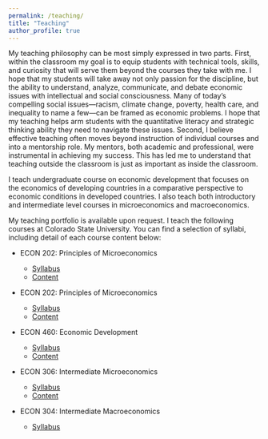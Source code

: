 ```yaml
---
permalink: /teaching/
title: "Teaching"
author_profile: true
---
```

My teaching philosophy can be most simply expressed in two parts. First, within the classroom my goal is to equip students with technical tools, skills, and curiosity that will serve them beyond the courses they take with me. I hope that my students will take away not only passion for the discipline, but the ability to understand, analyze, communicate, and debate economic issues with intellectual and social consciousness. Many of today’s compelling social issues—racism, climate change, poverty, health care, and inequality to name a few—can be framed as economic problems. I hope that my teaching helps arm students with the quantitative literacy and strategic thinking ability they need to navigate these issues. Second, I believe effective teaching often moves beyond instruction of individual courses and into a mentorship role. My mentors, both academic and professional, were instrumental in achieving my success. This has led me to understand that teaching outside the classroom is just as important as inside the classroom.

I teach undergraduate course on economic development that
focuses on the economics of developing countries in a comparative perspective
to economic conditions in developed countries. I also teach both introductory 
and intermediate level courses in microeconomics and
macroeconomics.

My teaching portfolio is available upon request.
I teach the following courses at Colorado State University.
You can find a selection of syllabi, including detail of each course content below:

- ECON 202: Principles of Microeconomics
    - [Syllabus](/files/pdf/teaching/ECON202_002_Syllabus__FA22_.pdf)
    - [Content](/files/pdf/teaching/ECON202_002_Schedule__FA22_.pdf)

- ECON 202: Principles of Microeconomics 
    - [Syllabus](/files/pdf/teaching/ECON202_801_Syllabus__SP22_.pdf)
    - [Content](/files/pdf/teaching/ECON202_801_Schedule__SP22_.pdf)

- ECON 460: Economic Development
    - [Syllabus](/files/pdf/teaching/ECON460_801_Syllabus.pdf)
    - [Content](/files/pdf/teaching/ECON460_Schedule.pdf)

- ECON 306: Intermediate Microeconomics
    - [Syllabus](/files/pdf/teaching/ECON306_001_Syllabus.pdf)
    - [Content](/files/pdf/teaching/ECON306_801_Schedule.pdf)

- ECON 304: Intermediate Macroeconomics
    - [Syllabus](/files/pdf/teaching/ECON304_Fall20Syllabus.pdf)
